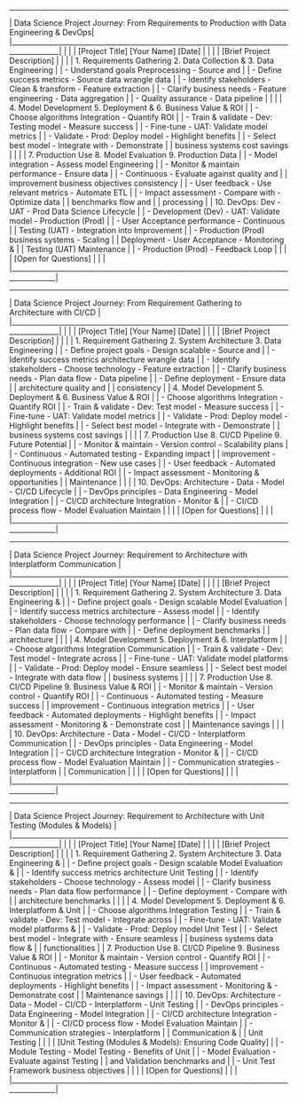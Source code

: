  ____________________________________________________________________________________________
|  Data Science Project Journey: From Requirements to Production with Data Engineering & DevOps|
|____________________________________________________________________________________________|
|                                                                                           |
| [Project Title]                     [Your Name]                  [Date]                   |
|                                                                                           |
|                                 [Brief Project Description]                               |
|                                                                                           |
|  1. Requirements Gathering         2. Data Collection &      3. Data Engineering         |
|     - Understand goals                Preprocessing               - Source and           |
|     - Define success metrics           - Source data                 wrangle data         |
|     - Identify stakeholders             - Clean & transform        - Feature extraction  |
|     - Clarify business needs            - Feature engineering      - Data aggregation    |
|                                         - Quality assurance        - Data pipeline       |
|                                                                                           |
|  4. Model Development              5. Deployment &            6. Business Value & ROI    |
|     - Choose algorithms                Integration                  - Quantify ROI       |
|     - Train & validate                  - Dev: Testing model       - Measure success    |
|     - Fine-tune                         - UAT: Validate model         metrics             |
|     - Validate                          - Prod: Deploy model       - Highlight benefits |
|     - Select best model                 - Integrate with             - Demonstrate        |
|                                          business systems            cost savings       |
|                                                                                           |
|  7. Production Use                 8. Model Evaluation         9. Production Data         |
|     - Model integration                - Assess model              Engineering         |
|     - Monitor & maintain                 performance                - Ensure data       |
|     - Continuous                        - Evaluate against           quality and        |
|       improvement                        business objectives         consistency       |
|     - User feedback                    - Use relevant metrics       - Automate ETL      |
|     - Impact assessment                  - Compare with              - Optimize data    |
|                                           benchmarks                 flow and           |
|                                                                       processing      |
|            10. DevOps: Dev - UAT - Prod Data Science Lifecycle                           |
|     - Development (Dev)                - UAT: Validate model       - Production (Prod) |
|     - User Acceptance                   performance                  - Continuous       |
|       Testing (UAT)                     - Integration into             Improvement       |
|     - Production (Prod)                 business systems            - Scaling          |
|       Deployment                       - User Acceptance           - Monitoring &     |
|                                          Testing (UAT)               Maintenance       |
|                                       - Production (Prod)          - Feedback Loop    |
|                                                                                           |
|                                [Open for Questions]                                       |
|                                                                                           |
|___________________________________________________________________________________________|



 ____________________________________________________________________________________________
|    Data Science Project Journey: From Requirement Gathering to Architecture with CI/CD     |
|____________________________________________________________________________________________|
|                                                                                           |
| [Project Title]                     [Your Name]                  [Date]                   |
|                                                                                           |
|                                 [Brief Project Description]                               |
|                                                                                           |
|  1. Requirement Gathering         2. System Architecture     3. Data Engineering          |
|     - Define project goals            - Design scalable            - Source and           |
|     - Identify success metrics           architecture               wrangle data         |
|     - Identify stakeholders            - Choose technology         - Feature extraction  |
|     - Clarify business needs            - Plan data flow             - Data pipeline      |
|                                        - Define deployment         - Ensure data         |
|                                          architecture                 quality and        |
|                                                                         consistency     |
|  4. Model Development              5. Deployment &            6. Business Value & ROI    |
|     - Choose algorithms                Integration                  - Quantify ROI       |
|     - Train & validate                  - Dev: Test model           - Measure success    |
|     - Fine-tune                         - UAT: Validate model         metrics             |
|     - Validate                          - Prod: Deploy model       - Highlight benefits |
|     - Select best model                 - Integrate with             - Demonstrate        |
|                                          business systems            cost savings       |
|                                                                                           |
|  7. Production Use                 8. CI/CD Pipeline           9. Future Potential        |
|     - Monitor & maintain               - Version control           - Scalability plans  |
|     - Continuous                        - Automated testing         - Expanding impact  |
|       improvement                      - Continuous integration     - New use cases     |
|     - User feedback                    - Automated deployments       - Additional ROI    |
|     - Impact assessment                - Monitoring &               opportunities       |
|                                           Maintenance                                     |
|                                                                                           |
|         10. DevOps: Architecture - Data - Model - CI/CD Lifecycle                         |
|     - DevOps principles               - Data Engineering            - Model Integration |
|     - CI/CD architecture                 Integration                 - Monitor &       |
|     - CI/CD process flow               - Model Evaluation            Maintain         |
|                                                                                           |
|                                [Open for Questions]                                       |
|                                                                                           |
|___________________________________________________________________________________________|

 ____________________________________________________________________________________________
| Data Science Project Journey: Requirement to Architecture with Interplatform Communication |
|____________________________________________________________________________________________|
|                                                                                           |
| [Project Title]                     [Your Name]                  [Date]                   |
|                                                                                           |
|                                 [Brief Project Description]                               |
|                                                                                           |
|  1. Requirement Gathering         2. System Architecture     3. Data Engineering &        |
|     - Define project goals            - Design scalable            Model Evaluation      |
|     - Identify success metrics           architecture               - Assess model       |
|     - Identify stakeholders            - Choose technology         performance         |
|     - Clarify business needs            - Plan data flow             - Compare with     |
|                                        - Define deployment           benchmarks         |
|                                          architecture                                 |
|                                                                                           |
|  4. Model Development              5. Deployment &            6. Interplatform            |
|     - Choose algorithms                Integration                  Communication      |
|     - Train & validate                  - Dev: Test model           - Integrate across  |
|     - Fine-tune                         - UAT: Validate model         platforms         |
|     - Validate                          - Prod: Deploy model       - Ensure seamless   |
|     - Select best model                 - Integrate with             data flow         |
|                                          business systems                                |
|                                                                                           |
|  7. Production Use                 8. CI/CD Pipeline           9. Business Value & ROI    |
|     - Monitor & maintain               - Version control           - Quantify ROI       |
|     - Continuous                        - Automated testing         - Measure success    |
|       improvement                      - Continuous integration     metrics             |
|     - User feedback                    - Automated deployments       - Highlight benefits |
|     - Impact assessment                - Monitoring &               - Demonstrate cost  |
|                                           Maintenance                 savings           |
|                                                                                           |
|      10. DevOps: Architecture - Data - Model - CI/CD - Interplatform Communication       |
|     - DevOps principles               - Data Engineering            - Model Integration |
|     - CI/CD architecture                 Integration                 - Monitor &       |
|     - CI/CD process flow               - Model Evaluation            Maintain         |
|     - Communication strategies        - Interplatform                                  |
|                                          Communication                                 |
|                                                                                           |
|                                [Open for Questions]                                       |
|                                                                                           |
|___________________________________________________________________________________________|
 ____________________________________________________________________________________________
|  Data Science Project Journey: Requirement to Architecture with Unit Testing (Modules & Models) |
|____________________________________________________________________________________________|
|                                                                                           |
| [Project Title]                     [Your Name]                  [Date]                   |
|                                                                                           |
|                                 [Brief Project Description]                               |
|                                                                                           |
|  1. Requirement Gathering         2. System Architecture     3. Data Engineering &        |
|     - Define project goals            - Design scalable            Model Evaluation &   |
|     - Identify success metrics           architecture               Unit Testing       |
|     - Identify stakeholders            - Choose technology         - Assess model     |
|     - Clarify business needs            - Plan data flow             performance       |
|                                        - Define deployment         - Compare with     |
|                                          architecture                 benchmarks       |
|                                                                                           |
|  4. Model Development              5. Deployment &            6. Interplatform & Unit    |
|     - Choose algorithms                Integration                  Testing           |
|     - Train & validate                  - Dev: Test model           - Integrate across  |
|     - Fine-tune                         - UAT: Validate model         platforms &       |
|     - Validate                          - Prod: Deploy model           Unit Test        |
|     - Select best model                 - Integrate with             - Ensure seamless |
|                                          business systems              data flow &      |
|                                                                         functionalities  |
|  7. Production Use                 8. CI/CD Pipeline           9. Business Value & ROI    |
|     - Monitor & maintain               - Version control           - Quantify ROI       |
|     - Continuous                        - Automated testing         - Measure success    |
|       improvement                      - Continuous integration     metrics             |
|     - User feedback                    - Automated deployments       - Highlight benefits |
|     - Impact assessment                - Monitoring &               - Demonstrate cost  |
|                                           Maintenance                 savings           |
|                                                                                           |
|   10. DevOps: Architecture - Data - Model - CI/CD - Interplatform - Unit Testing         |
|     - DevOps principles               - Data Engineering            - Model Integration |
|     - CI/CD architecture                 Integration                 - Monitor &       |
|     - CI/CD process flow               - Model Evaluation            Maintain         |
|     - Communication strategies        - Interplatform                                  |
|                                        Communication &                                  |
|                                          Unit Testing                                  |
|                                                                                           |
|                     [Unit Testing (Modules & Models): Ensuring Code Quality]              |
|     - Module Testing                  - Model Testing               - Benefits of Unit |
|     - Model Evaluation                - Evaluate against             Testing           |
|       and Validation                    benchmarks and                                  |
|     - Unit Test Framework               business objectives                             |
|                                                                                           |
|                                [Open for Questions]                                       |
|                                                                                           |
|___________________________________________________________________________________________|
